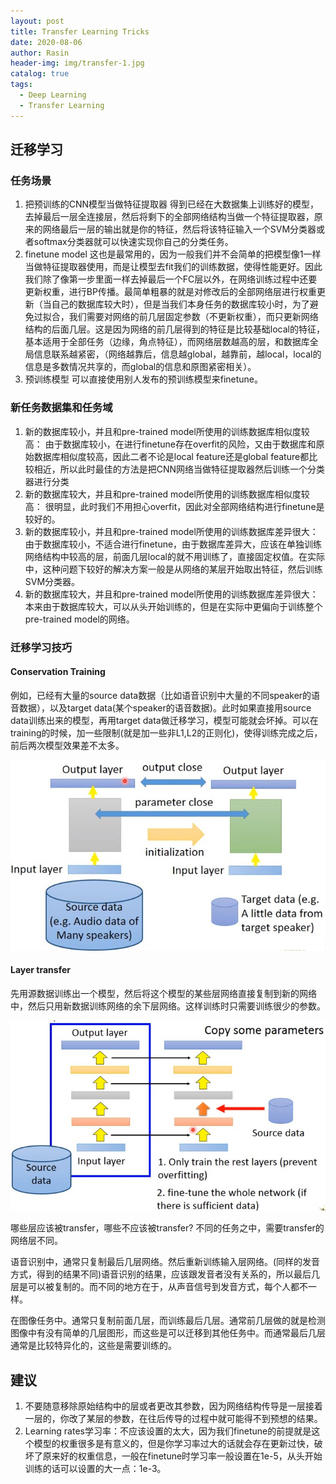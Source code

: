 ```yaml
---
layout: post
title: Transfer Learning Tricks
date: 2020-08-06
author: Rasin
header-img: img/transfer-1.jpg
catalog: true
tags:
  - Deep Learning
  - Transfer Learning
---
```


## 迁移学习

### 任务场景

1. 把预训练的CNN模型当做特征提取器
  得到已经在大数据集上训练好的模型，去掉最后一层全连接层，然后将剩下的全部网络结构当做一个特征提取器，原来的网络最后一层的输出就是你的特征，然后将该特征输入一个SVM分类器或者softmax分类器就可以快速实现你自己的分类任务。
2. finetune model
  这也是最常用的，因为一般我们并不会简单的把模型像1一样当做特征提取器使用，而是让模型去fit我们的训练数据，使得性能更好。因此我们除了像第一步里面一样去掉最后一个FC层以外，在网络训练过程中还要更新权重，进行BP传播。最简单粗暴的就是对修改后的全部网络层进行权重更新（当自己的数据库较大时），但是当我们本身任务的数据库较小时，为了避免过拟合，我们需要对网络的前几层固定参数（不更新权重），而只更新网络结构的后面几层。这是因为网络的前几层得到的特征是比较基础local的特征，基本适用于全部任务（边缘，角点特征），而网络层数越高的层，和数据库全局信息联系越紧密，（网络越靠后，信息越global，越靠前，越local，local的信息是多数情况共享的，而global的信息和原图紧密相关）。
3. 预训练模型
  可以直接使用别人发布的预训练模型来finetune。

### 新任务数据集和任务域

1. 新的数据库较小，并且和pre-trained model所使用的训练数据库相似度较高：
  由于数据库较小，在进行finetune存在overfit的风险，又由于数据库和原始数据库相似度较高，因此二者不论是local feature还是global feature都比较相近，所以此时最佳的方法是把CNN网络当做特征提取器然后训练一个分类器进行分类 
2. 新的数据库较大，并且和pre-trained model所使用的训练数据库相似度较高： 
  很明显，此时我们不用担心overfit，因此对全部网络结构进行finetune是较好的。 
3. 新的数据库较小，并且和pre-trained model所使用的训练数据库差异很大：
  由于数据库较小，不适合进行finetune，由于数据库差异大，应该在单独训练网络结构中较高的层，前面几层local的就不用训练了，直接固定权值。在实际中，这种问题下较好的解决方案一般是从网络的某层开始取出特征，然后训练SVM分类器。
4. 新的数据库较大，并且和pre-trained model所使用的训练数据库差异很大： 
  本来由于数据库较大，可以从头开始训练的，但是在实际中更偏向于训练整个pre-trained model的网络。

### 迁移学习技巧

#### Conservation Training

例如，已经有大量的source data数据（比如语音识别中大量的不同speaker的语音数据），以及target data(某个speaker的语音数据)。此时如果直接用source data训练出来的模型，再用target data做迁移学习，模型可能就会坏掉。可以在training的时候，加一些限制(就是加一些非L1,L2的正则化)，使得训练完成之后，前后两次模型效果差不太多。

![](https://raw.githubusercontent.com/rasin-tsukuba/blog-images/master/img/20200806092854.png)

#### Layer transfer

先用源数据训练出一个模型，然后将这个模型的某些层网络直接复制到新的网络中，然后只用新数据训练网络的余下层网络。这样训练时只需要训练很少的参数。

![](https://raw.githubusercontent.com/rasin-tsukuba/blog-images/master/img/20200806093202.png)

哪些层应该被transfer，哪些不应该被transfer? 不同的任务之中，需要transfer的网络层不同。

语音识别中，通常只复制最后几层网络。然后重新训练输入层网络。(同样的发音方式，得到的结果不同)语音识别的结果，应该跟发音者没有关系的，所以最后几层是可以被复制的。而不同的地方在于，从声音信号到发音方式，每个人都不一样。

在图像任务中。通常只复制前面几层，而训练最后几层。通常前几层做的就是检测图像中有没有简单的几层图形，而这些是可以迁移到其他任务中。而通常最后几层通常是比较特异化的，这些是需要训练的。

## 建议

1. 不要随意移除原始结构中的层或者更改其参数，因为网络结构传导是一层接着一层的，你改了某层的参数，在往后传导的过程中就可能得不到预想的结果。 
2. Learning rates学习率：不应该设置的太大，因为我们finetune的前提就是这个模型的权重很多是有意义的，但是你学习率过大的话就会存在更新过快，破坏了原来好的权重信息，一般在finetune时学习率一般设置在1e-5，从头开始训练的话可以设置的大一点：1e-3。